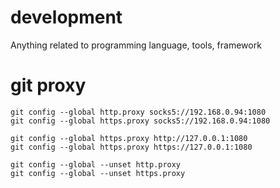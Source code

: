 # development
Anything related to programming language, tools, framework

# git proxy
```
git config --global http.proxy socks5://192.168.0.94:1080
git config --global https.proxy socks5://192.168.0.94:1080

git config --global https.proxy http://127.0.0.1:1080
git config --global https.proxy https://127.0.0.1:1080

git config --global --unset http.proxy
git config --global --unset https.proxy
```
